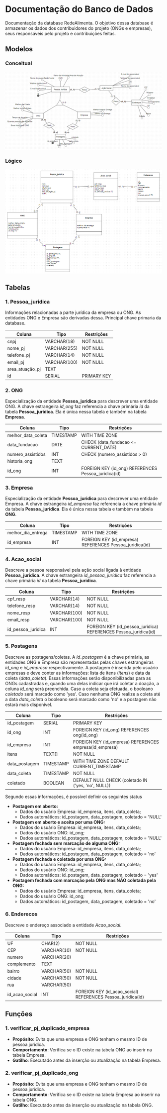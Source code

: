 # Documentação do Banco de Dados

Documentação da database RedeAlimenta. O objetivo dessa database é armazenar os dados dos contribuidores do projeto (ONGs e empresas), seus responsáveis pelo projeto e contribuições feitas.

## Modelos

### Conceitual

![Modelo Conceitual](modelo_conceitual_BRMW.png)

### Lógico

![Modelo lógico](modelo_logico_BRMW.png)

## Tabelas

### 1. Pessoa_juridica

Informações relacionadas a parte jurídica da empresa ou ONG. As entidades ONG e Empresa são derivadas dessa. Principal chave primaria da database.

| Coluna          | Tipo         | Restrições  |
| --------------- | ------------ | ----------- |
| cnpj            | VARCHAR(18)  | NOT NULL    |
| nome_pj         | VARCHAR(255) | NOT NULL    |
| telefone_pj     | VARCHAR(14)  | NOT NULL    |
| email_pj        | VARCHAR(100) | NOT NULL    |
| area_atuação_pj | TEXT         |             |
| id              | SERIAL       | PRIMARY KEY |

### 2. ONG

Especialização da entidade **Pessoa_juridica** para descrever uma entidade ONG. A chave estrangeira _id_ong_ faz referencia a chave primária _id_ da tabela **Pessoa_juridica**. Ela é única nessa tabela e também na tabela **Empresa**.

| Coluna             | Tipo      | Restrições                                          |
| ------------------ | --------- | --------------------------------------------------- |
| melhor_data_coleta | TIMESTAMP | WITH TIME ZONE                                      |
| data_fundacao      | DATE      | CHECK (data_fundacao <= CURRENT_DATE)               |
| numero_assistidos  | INT       | CHECK (numero_assistidos > 0)                       |
| historia_ong       | TEXT      |                                                     |
| id_ong             | INT       | FOREIGN KEY (id_ong) REFERENCES Pessoa_juridica(id) |

### 3. Empresa

Especialização da entidade **Pessoa_juridica** para descrever uma entidade Empresa. A chave estrangeira _id_empresa_ faz referencia a chave primária _id_ da tabela **Pessoa_juridica**. Ela é única nessa tabela e também na tabela **ONG**.

| Coluna             | Tipo      | Restrições                                              |
| ------------------ | --------- | ------------------------------------------------------- |
| melhor_dia_entrega | TIMESTAMP | WITH TIME ZONE                                          |
| id_empresa         | INT       | FOREIGN KEY (id_empresa) REFERENCES Pessoa_juridica(id) |

### 4. Acao_social

Descreve a pessoa responsável pela ação social ligada à entidade **Pessoa_juridica**. A chave estrangeira _id_pessoa_juridica_ faz referencia a chave primária _id_ da tabela **Pessoa_juridica**.

| Coluna             | Tipo         | Restrições                                                      |
| ------------------ | ------------ | --------------------------------------------------------------- |
| cpf_resp           | VARCHAR(14)  | NOT NULL                                                        |
| telefone_resp      | VARCHAR(14)  | NOT NULL                                                        |
| nome_resp          | VARCHAR(100) | NOT NULL                                                        |
| email_resp         | VARCHAR(100) | NOT NULL                                                        |
| id_pessoa_juridica | INT          | FOREIGN KEY (id_pessoa_juridica) REFERENCES Pessoa_juridica(id) |

### 5. Postagens

Descreve as postagens/coletas. A _id_postagem_ é a chave primária, as entidades ONG e Empresa são representadas pelas chaves estrangeiras _id_ong_ e _id_empresa_ respectivamente. A postagem é inserida pelo usuário empresas e deve conter as informações: lista de itens (_itens_) e data da coleta (_data_coleta_). Essas informações serão disponibilizadas para as ONGs cadastradas e, quando uma delas indicar que irá coletar a doação, a coluna _id_ong_ será preenchida. Caso a coleta seja efetuada, o booleano _coletado_ será marcado como 'yes'. Caso nenhuma ONG realize a coleta até a data _data_coleta_ o booleano será marcado como 'no' e a postagem não estará mais disponível.

| Coluna        | Tipo      | Restrições                                              |
| ------------- | --------- | ------------------------------------------------------- |
| id_postagem   | SERIAL    | PRIMARY KEY                                             |
| id_ong        | INT       | FOREIGN KEY (id_ong) REFERENCES ong(id_ong)             |
| id_empresa    | INT       | FOREIGN KEY (id_empresa) REFERENCES empresa(id_empresa) |
| itens         | TEXT[]    | NOT NULL                                                |
| data_postagem | TIMESTAMP | WITH TIME ZONE DEFAULT CURRENT_TIMESTAMP                |
| data_coleta   | TIMESTAMP | NOT NULL                                                |
| coletado      | BOOLEAN   | DEFAULT NULL CHECK (coletado IN ('yes, 'no', NULL))     |

Segundo essas informações, é possível definir os seguintes status

-   **Postagem em aberto:**
    -   Dados do usuário Empresa: id_empresa, itens, data_coleta;
    -   Dados automáticos: id_postagem, data_postagem, coletado = 'NULL'
-   **Postagem em aberto e aceita por uma ONG:**
    -   Dados do usuário Empresa: id_empresa, itens, data_coleta;
    -   Dados do usuário ONG: id_ong;
    -   Dados automáticos: id_postagem, data_postagem, coletado = 'NULL'
-   **Postagem fechada sem marcação de alguma ONG:**
    -   Dados do usuário Empresa: id_empresa, itens, data_coleta;
    -   Dados automáticos: id_postagem, data_postagem, coletado = 'no'
-   **Postagem fechada e coletada por uma ONG:**
    -   Dados do usuário Empresa: id_empresa, itens, data_coleta;
    -   Dados do usuário ONG: id_ong;
    -   Dados automáticos: id_postagem, data_postagem, coletado = 'yes'
-   **Postagem fechada com marcação pela ONG mas NÃO coletada pela ONG:**
    -   Dados do usuário Empresa: id_empresa, itens, data_coleta;
    -   Dados do usuário ONG: id_ong;
    -   Dados automáticos: id_postagem, data_postagem, coletado = 'no'

### 6. Enderecos

Descreve o endereço associado a entidade _Acao_social_.

| Coluna         | Tipo        | Restrições                                                  |
| -------------- | ----------- | ----------------------------------------------------------- |
| UF             | CHAR(2)     | NOT NULL                                                    |
| CEP            | VARCHAR(10) | NOT NULL                                                    |
| numero         | VARCHAR(20) |                                                             |
| complemento    | TEXT        |                                                             |
| bairro         | VARCHAR(50) | NOT NULL                                                    |
| cidade         | VARCHAR(50) | NOT NULL                                                    |
| rua            | VARCHAR(50) |                                                             |
| id_acao_social | INT         | FOREIGN KEY (id_acao_social) REFERENCES Pessoa_juridica(id) |

## Funções

### 1. verificar_pj_duplicado_empresa

-   **Propósito**: Evita que uma empresa e ONG tenham o mesmo ID de pessoa jurídica.
-   **Comportamento**: Verifica se o ID existe na tabela ONG ao inserir na tabela Empresa.
-   **Gatilho**: Executado antes da inserção ou atualização na tabela Empresa.

### 2. verificar_pj_duplicado_ong

-   **Propósito**: Evita que uma empresa e ONG tenham o mesmo ID de pessoa jurídica.
-   **Comportamento**: Verifica se o ID existe na tabela Empresa ao inserir na tabela ONG.
-   **Gatilho**: Executado antes da inserção ou atualização na tabela ONG.
